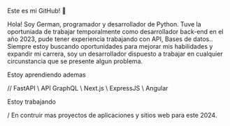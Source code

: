 Este es mi GitHub! 👋

Hola! Soy German, programador y desarrollador de Python. Tuve la oportuniada de trabajar temporalmente como desarrollador back-end en el año 2023, pude tener experiencia trabajando con API, Bases de datos..
Siempre estoy buscando oportunidades para mejorar mis habilidades y expandir mi carrera, soy un desarrollador dispuesto a trabajar en cualquier circunstancia que se presente algun problema. 

Estoy aprendiendo ademas

//  FastAPI \ API GraphQL \ Next.js \ ExpressJS \ Angular
 
Estoy trabajando

/  En contruir mas proyectos de aplicaciones y sitios web para este 2024.
  
